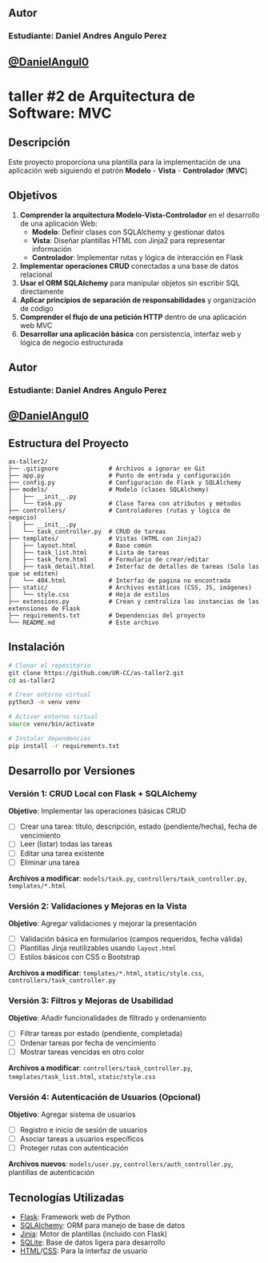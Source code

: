 ## Autor
### Estudiante: Daniel Andres Angulo Perez

## [@DanielAngul0](https://github.com/DanielAngul0)

# taller #2 de Arquitectura de Software: MVC

## Descripción

Este proyecto proporciona una plantilla para la implementación de una aplicación web siguiendo el patrón **Modelo** - **Vista** - **Controlador** (**MVC**)

## Objetivos

1. **Comprender la arquitectura Modelo-Vista-Controlador** en el desarrollo de una aplicación Web:
    - **Modelo**: Definir clases con SQLAlchemy y gestionar datos
    - **Vista**: Diseñar plantillas HTML con Jinja2 para representar información
    - **Controlador**: Implementar rutas y lógica de interacción en Flask
2. **Implementar operaciones CRUD** conectadas a una base de datos relacional
3. **Usar el ORM SQLAlchemy** para manipular objetos sin escribir SQL directamente
4. **Aplicar principios de separación de responsabilidades** y organización de código
5. **Comprender el flujo de una petición HTTP** dentro de una aplicación web MVC
6. **Desarrollar una aplicación básica** con persistencia, interfaz web y lógica de negocio estructurada
## Autor
### Estudiante: Daniel Andres Angulo Perez

## [@DanielAngul0](https://github.com/DanielAngul0)


## Estructura del Proyecto

```
as-taller2/
├── .gitignore              # Archivos a ignorar en Git
├── app.py                  # Punto de entrada y configuración
├── config.py               # Configuración de Flask y SQLAlchemy
├── models/                 # Modelo (clases SQLAlchemy)
│   ├── __init__.py
│   └── task.py             # Clase Tarea con atributos y métodos
├── controllers/            # Controladores (rutas y lógica de negocio)
│   ├── __init__.py
│   └── task_controller.py  # CRUD de tareas
├── templates/              # Vistas (HTML con Jinja2)
│   ├── layout.html         # Base común
│   ├── task_list.html      # Lista de tareas
│   ├── task_form.html      # Formulario de crear/editar
│   ├── task_detail.html    # Interfaz de detalles de tareas (Solo las que se editen)
│   └── 404.html            # Interfaz de pagina no encontrada
├── static/                 # Archivos estáticos (CSS, JS, imágenes)
│   └── style.css           # Hoja de estilos
├── extensions.py           # Crean y centraliza las instancias de las extensiones de Flask
├── requirements.txt        # Dependencias del proyecto
└── README.md               # Este archivo
```

## Instalación

```bash
# Clonar el repositorio
git clone https://github.com/UR-CC/as-taller2.git
cd as-taller2

# Crear entorno virtual
python3 -m venv venv

# Activar entorno virtual
source venv/bin/activate

# Instalar dependencias
pip install -r requirements.txt
```

## Desarrollo por Versiones

### Versión 1: CRUD Local con Flask + SQLAlchemy

**Objetivo**: Implementar las operaciones básicas CRUD

- [ ] Crear una tarea: título, descripción, estado (pendiente/hecha), fecha de vencimiento
- [ ] Leer (listar) todas las tareas
- [ ] Editar una tarea existente
- [ ] Eliminar una tarea

**Archivos a modificar**: `models/task.py`, `controllers/task_controller.py`, `templates/*.html`

### Versión 2: Validaciones y Mejoras en la Vista

**Objetivo**: Agregar validaciones y mejorar la presentación

- [ ] Validación básica en formularios (campos requeridos, fecha válida)
- [ ] Plantillas Jinja reutilizables usando `layout.html`
- [ ] Estilos básicos con CSS o Bootstrap

**Archivos a modificar**: `templates/*.html`, `static/style.css`, `controllers/task_controller.py`

### Versión 3: Filtros y Mejoras de Usabilidad

**Objetivo**: Añadir funcionalidades de filtrado y ordenamiento

- [ ] Filtrar tareas por estado (pendiente, completada)
- [ ] Ordenar tareas por fecha de vencimiento
- [ ] Mostrar tareas vencidas en otro color

**Archivos a modificar**: `controllers/task_controller.py`, `templates/task_list.html`, `static/style.css`

### Versión 4: Autenticación de Usuarios (Opcional)

**Objetivo**: Agregar sistema de usuarios

- [ ] Registro e inicio de sesión de usuarios
- [ ] Asociar tareas a usuarios específicos
- [ ] Proteger rutas con autenticación

**Archivos nuevos**: `models/user.py`, `controllers/auth_controller.py`, plantillas de autenticación

## Tecnologías Utilizadas

- [Flask](https://flask.palletsprojects.com/en/stable/): Framework web de Python
- [SQLAlchemy](https://docs.sqlalchemy.org/en/20/): ORM para manejo de base de datos
- [Jinja](https://jinja.palletsprojects.com/en/stable/): Motor de plantillas (incluido con Flask)
- [SQLite](https://www.sqlite.org/docs.html): Base de datos ligera para desarrollo
- [HTML](https://lenguajehtml.com/)/[CSS](https://lenguajecss.com): Para la interfaz de usuario

